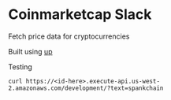 # Coinmarketcap Slack

Fetch price data for cryptocurrencies

Built using [up](https://up.docs.apex.sh/)

Testing

`curl https://<id-here>.execute-api.us-west-2.amazonaws.com/development/?text=spankchain`
